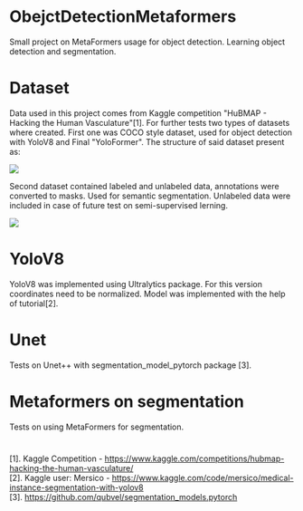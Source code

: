 # ObejctDetectionMetaformers
Small project on MetaFormers usage for object detection. Learning object detection and segmentation. 
# Dataset
Data used in this project comes from Kaggle competition "HuBMAP - Hacking the Human Vasculature"[1].
For further tests two types of datasets where created. First one was COCO style dataset, used for object detection with YoloV8 and Final "YoloFormer". 
The structure of said dataset present as: 
<p align="left">
  <img src="https://github.com/Benu13/ObejctDetectionMetaformers/assets/39136856/ce181698-0cf8-4bae-b61d-3ff14f263790" />
</p>

Second dataset contained labeled and unlabeled data, annotations were converted to masks. Used for semantic segmentation. Unlabeled data were included in 
case of future test on semi-supervised lerning.

<p align="left">
  <img src="https://github.com/Benu13/ObejctDetectionMetaformers/assets/39136856/d0bfaac9-eb05-4517-b9bd-40194134125a" />
</p>

# YoloV8 
YoloV8 was implemented using Ultralytics package. For this version coordinates need to be normalized. Model was implemented with the help of tutorial[2].

# Unet
Tests on Unet++ with segmentation_model_pytorch package [3].  

# Metaformers on segmentation
Tests on using MetaFormers for segmentation. 

#
[1]. Kaggle Competition - https://www.kaggle.com/competitions/hubmap-hacking-the-human-vasculature/  
[2]. Kaggle user: Mersico - https://www.kaggle.com/code/mersico/medical-instance-segmentation-with-yolov8  
[3]. https://github.com/qubvel/segmentation_models.pytorch
